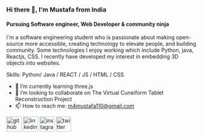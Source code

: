 ### Hi there 👋, I'm **Mustafa** from India
#### Pursuing Software engineer, Web Developer & community ninja
I'm a software engineering student who is passionate about making open-source more accessible, creating technology to elevate people, and building community. Some technologies  I enjoy working which include Python, java, Reactjs, CSS. I recently have developed my interest in embedding 3D objects into websites.

Skills: Python/ Java / REACT / JS / HTML / CSS

- 🌱 I’m currently learning three.js 
- 👯 I’m looking to collaborate on The Virtual Cuneiform Tablet Reconstruction Project 
- 📫 How to reach me: m4mustafa110@gmail.com 



[<img src='https://cdn.jsdelivr.net/npm/simple-icons@3.0.1/icons/github.svg' alt='github' height='40'>](https://github.com/msquare-2)  [<img src='https://cdn.jsdelivr.net/npm/simple-icons@3.0.1/icons/linkedin.svg' alt='linkedin' height='40'>](https://www.linkedin.com/in/d/)  [<img src='https://cdn.jsdelivr.net/npm/simple-icons@3.0.1/icons/instagram.svg' alt='instagram' height='40'>](https://www.instagram.com/msquare.2/)  [<img src='https://cdn.jsdelivr.net/npm/simple-icons@3.0.1/icons/twitter.svg' alt='twitter' height='40'>](https://twitter.com/MustafaDhar2)  

